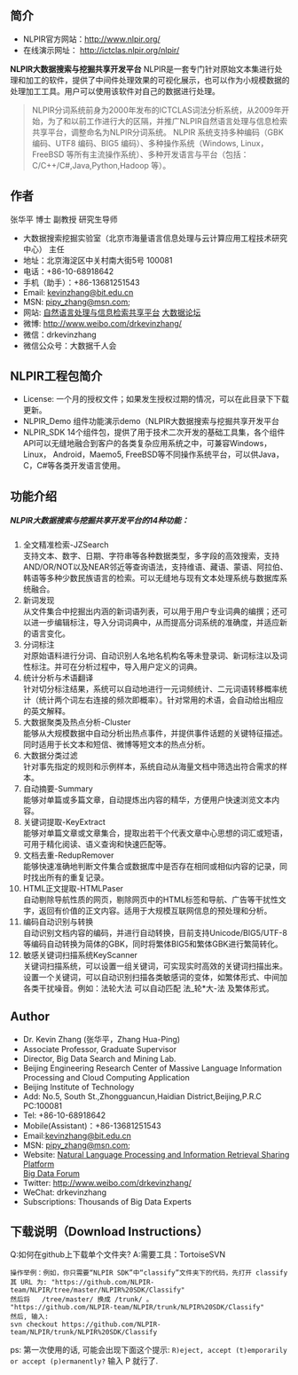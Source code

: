 ## 简介
* NLPIR官方网站：http://www.nlpir.org/
* 在线演示网址： http://ictclas.nlpir.org/nlpir/

**NLPIR大数据搜索与挖掘共享开发平台**
NLPIR是一套专门针对原始文本集进行处理和加工的软件，提供了中间件处理效果的可视化展示，也可以作为小规模数据的处理加工工具。用户可以使用该软件对自己的数据进行处理。
>NLPIR分词系统前身为2000年发布的ICTCLAS词法分析系统，从2009年开始，为了和以前工作进行大的区隔，并推广NLPIR自然语言处理与信息检索共享平台，调整命名为NLPIR分词系统。
>NLPIR 系统支持多种编码（GBK 编码、UTF8 编码、BIG5 编码）、多种操作系统（Windows, Linux， FreeBSD 等所有主流操作系统）、多种开发语言与平台（包括：C/C++/C#,Java,Python,Hadoop 等）。



## 作者
张华平 博士 副教授 研究生导师
 * 大数据搜索挖掘实验室（北京市海量语言信息处理与云计算应用工程技术研究中心） 主任
 * 地址：北京海淀区中关村南大街5号 100081
 * 电话：+86-10-68918642
 * 手机（助手）：+86-13681251543
 * Email: kevinzhang@bit.edu.cn
 * MSN:  pipy_zhang@msn.com;
 * 网站: 
 [自然语言处理与信息检索共享平台](http://www.nlpir.org) 
 [大数据论坛](http://www.bigdataBBS.com)
 * 微博: http://www.weibo.com/drkevinzhang/
 * 微信：drkevinzhang
 * 微信公众号：大数据千人会




## NLPIR工程包简介
* License:
 一个月的授权文件；如果发生授权过期的情况，可以在此目录下下载更新。
* NLPIR_Demo
组件功能演示demo（NLPIR大数据搜索与挖掘共享开发平台
* NLPIR_SDK
14个组件包，提供了用于技术二次开发的基础工具集，各个组件API可以无缝地融合到客户的各类复杂应用系统之中，可兼容Windows，Linux， Android，Maemo5, FreeBSD等不同操作系统平台，可以供Java，C，C#等各类开发语言使用。


## 功能介绍

##### NLPIR大数据搜索与挖掘共享开发平台的14种功能：
                
1. 全文精准检索-JZSearch  
支持文本、数字、日期、字符串等各种数据类型，多字段的高效搜索，支持AND/OR/NOT以及NEAR邻近等查询语法，支持维语、藏语、蒙语、阿拉伯、韩语等多种少数民族语言的检索。可以无缝地与现有文本处理系统与数据库系统融合。
2. 新词发现  
从文件集合中挖掘出内涵的新词语列表，可以用于用户专业词典的编撰；还可以进一步编辑标注，导入分词词典中，从而提高分词系统的准确度，并适应新的语言变化。
3. 分词标注  
对原始语料进行分词、自动识别人名地名机构名等未登录词、新词标注以及词性标注。并可在分析过程中，导入用户定义的词典。
4. 统计分析与术语翻译  
针对切分标注结果，系统可以自动地进行一元词频统计、二元词语转移概率统计（统计两个词左右连接的频次即概率）。针对常用的术语，会自动给出相应的英文解释。
5. 大数据聚类及热点分析-Cluster  
能够从大规模数据中自动分析出热点事件，并提供事件话题的关键特征描述。同时适用于长文本和短信、微博等短文本的热点分析。
6. 大数据分类过滤  
针对事先指定的规则和示例样本，系统自动从海量文档中筛选出符合需求的样本。
7. 自动摘要-Summary  
能够对单篇或多篇文章，自动提炼出内容的精华，方便用户快速浏览文本内容。
8. 关键词提取-KeyExtract  
能够对单篇文章或文章集合，提取出若干个代表文章中心思想的词汇或短语，可用于精化阅读、语义查询和快速匹配等。
9. 文档去重-RedupRemover  
能够快速准确地判断文件集合或数据库中是否存在相同或相似内容的记录，同时找出所有的重复记录。
10. HTML正文提取-HTMLPaser  
自动剔除导航性质的网页，剔除网页中的HTML标签和导航、广告等干扰性文字，返回有价值的正文内容。适用于大规模互联网信息的预处理和分析。
11. 编码自动识别与转换  
自动识别文档内容的编码，并进行自动转换，目前支持Unicode/BIG5/UTF-8等编码自动转换为简体的GBK，同时将繁体BIG5和繁体GBK进行繁简转化。
12. 敏感关键词扫描系统KeyScanner  
关键词扫描系统，可以设置一组关键词，可实现实时高效的关键词扫描出来。设置一个关键词，可以自动识别扫描各类敏感词的变体，如繁体形式、中间加各类干扰噪音。例如：法轮大法 可以自动匹配 	法_轮*大-法 及繁体形式。

## Author
* Dr. Kevin Zhang  (张华平，Zhang Hua-Ping)
 * Associate Professor, Graduate Supervisor
 * Director, Big Data Search and Mining Lab. 
 * Beijing Engineering Research Center of Massive Language Information Processing and Cloud Computing Application
 * Beijing Institute of Technology
 * Add: No.5, South St.,Zhongguancun,Haidian District,Beijing,P.R.C  PC:100081
 * Tel: +86-10-68918642
 * Mobile(Assistant)：+86-13681251543
 * Email:kevinzhang@bit.edu.cn
 * MSN:  pipy_zhang@msn.com;
 * Website: 
 [Natural Language Processing and Information Retrieval Sharing Platform](http://www.nlpir.org)  
 [Big Data Forum](http://www.bigdataBBS.com)
 * Twitter: http://www.weibo.com/drkevinzhang/
 * WeChat: drkevinzhang
 * Subscriptions: Thousands of  Big Data Experts
 

## 下载说明（Download Instructions）

Q:如何在github上下载单个文件夹?
A:需要工具：TortoiseSVN
```
操作举例：例如，你只需要“NLPIR SDK”中“classify”文件夹下的代码，先打开 classify
其 URL 为: "https://github.com/NLPIR-team/NLPIR/tree/master/NLPIR%20SDK/Classify"  
然后将   /tree/master/ 换成 /trunk/ 。
"https://github.com/NLPIR-team/NLPIR/trunk/NLPIR%20SDK/Classify"
然后, 输入:
svn checkout https://github.com/NLPIR-team/NLPIR/trunk/NLPIR%20SDK/Classify
```

ps: 第一次使用的话, 可能会出现下面这个提示:
`R)eject, accept (t)emporarily or accept (p)ermanently?`
输入 P 就行了.
